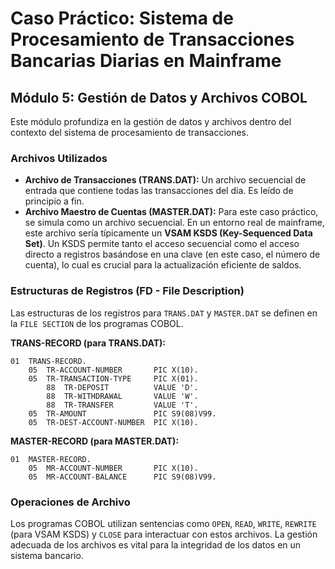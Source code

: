 # Caso Práctico: Sistema de Procesamiento de Transacciones Bancarias Diarias en Mainframe

## Módulo 5: Gestión de Datos y Archivos COBOL

Este módulo profundiza en la gestión de datos y archivos dentro del contexto del sistema de procesamiento de transacciones.

### Archivos Utilizados

*   **Archivo de Transacciones (TRANS.DAT):** Un archivo secuencial de entrada que contiene todas las transacciones del día. Es leído de principio a fin.
*   **Archivo Maestro de Cuentas (MASTER.DAT):** Para este caso práctico, se simula como un archivo secuencial. En un entorno real de mainframe, este archivo sería típicamente un **VSAM KSDS (Key-Sequenced Data Set)**. Un KSDS permite tanto el acceso secuencial como el acceso directo a registros basándose en una clave (en este caso, el número de cuenta), lo cual es crucial para la actualización eficiente de saldos.

### Estructuras de Registros (FD - File Description)

Las estructuras de los registros para `TRANS.DAT` y `MASTER.DAT` se definen en la `FILE SECTION` de los programas COBOL.

**TRANS-RECORD (para TRANS.DAT):**
```cobol
01  TRANS-RECORD.
    05  TR-ACCOUNT-NUMBER       PIC X(10).
    05  TR-TRANSACTION-TYPE     PIC X(01).
        88  TR-DEPOSIT          VALUE 'D'.
        88  TR-WITHDRAWAL       VALUE 'W'.
        88  TR-TRANSFER         VALUE 'T'.
    05  TR-AMOUNT               PIC S9(08)V99.
    05  TR-DEST-ACCOUNT-NUMBER  PIC X(10).
```

**MASTER-RECORD (para MASTER.DAT):**
```cobol
01  MASTER-RECORD.
    05  MR-ACCOUNT-NUMBER       PIC X(10).
    05  MR-ACCOUNT-BALANCE      PIC S9(08)V99.
```

### Operaciones de Archivo

Los programas COBOL utilizan sentencias como `OPEN`, `READ`, `WRITE`, `REWRITE` (para VSAM KSDS) y `CLOSE` para interactuar con estos archivos. La gestión adecuada de los archivos es vital para la integridad de los datos en un sistema bancario.
